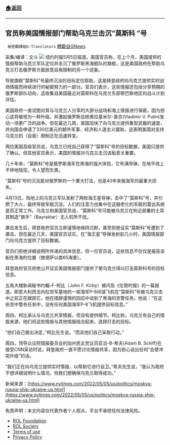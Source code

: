 ###  [:house:返回](README.md)
---


## 官员称美国情报部门帮助乌克兰击沉“莫斯科 ”号
` 秘密翻譯組G-Translators` [轉載自GNews](https://gnews.org/zh-hans/2477624/)

采集/编译：文斗
 ![](https://assets.gnews.org/wp-content/uploads/2022/05/2-48.jpg) 
纽约时报5月5日报道。美国官员称，在上个月，美国提供的情报帮助乌克兰军队定位并击沉了俄罗斯黑海舰队的旗舰，这是美国政府在帮助乌克兰打击俄罗斯方面放宽自我限制的另一个迹象。
 
导致旗舰“莫斯科”号最终沉没的目标定位帮助，这是拜登政府向乌克兰提供实时战场情报而持续进行的秘密努力的一部分。官员们表示，这些情报还包括分享预期的俄罗斯部队动向，这收集自美国最近对莫斯科在乌克兰东部顿巴斯地区的战斗计划评估。
 
美国政府一直试图对其与乌克兰人分享的大部分战场和海上情报进行保密，因为担心这将被视为一种升级，并激起俄罗斯总统弗拉基米尔-普京(Vladimir V. Putin)发动一场更广泛的战争。但在最近几周，美国加快了向乌克兰提供重型武器的速度，并向国会申请了330亿美元的额外军事、经济和人道主义援助，这表明美国对支持乌克兰的（自我）限制正在迅速转变。
 
两位美国高级官员说，乌克兰已经自己获得了“莫斯科”号的目标数据，美国只提供了确认。但其他官员表示，美国的情报对乌克兰击沉该船至关重要。
 
几十年来，“莫斯科”号是俄罗斯海军在黑海的强大体现，它布满导弹，在地平线上不祥地隐现，令人望而生畏。
 
“莫斯科”号的沉没是对俄罗斯的一个重大打击，也是40年来俄海军的最重大损失。
 
4月13日，陆地上的乌克兰军队发射了两枚海王星导弹，击中了“莫斯科”号，并引燃了大火，最终导致军舰沉没。人们的注意力也集中在这艘老化的军舰的雷达系统是否正常工作。乌克兰和美国官员说，“莫斯科”号可能被乌克兰在附近部署的土耳其制造“旗手”（Bayraktar）无人机所干扰。
 
袭击发生后，拜登政府官员立即谨慎地保持沉默，甚至拒绝证实“莫斯科”号遭到了袭击。但在最近几天，美国官员证实，在“海王星”导弹发射前几小时，美国情报部门向乌克兰提供了目标数据。
 
官员们拒绝详细说明所传递的具体信息，但一位官员说，这些信息不仅仅是报告该船在黑海的位置（敖德萨以南65海里）。
 
拜登政府官员拒绝公开证实美国情报部门提供了使乌克兰得以打击莫斯科号的目标信息。
 
五角大楼新闻秘书约翰-F-柯比（John F. Kirby）被问及《伦敦时报》的一篇报道，即意大利西戈内拉空军基地的一架海军P-8间谍飞机在“莫斯科”号被乌克兰击中之前正在跟踪它，他在措辞谨慎的回应中谈到了黑海的空警任务。他说：“在这些空中警务任务中，没有任何美国海军P-8飞机提供目标信息。”
 
周四，柯比承认与乌克兰共享情报，但没有提供细节。柯比称，乌克兰有自己的情报来源，他们将这些情报与其他情报结合起来，选择打击的目标。
 
“他们自己做出决定，”柯比先生说。“而且他们自己采取行动。”
 
周四，领导众议院情报委员会的加州民主党议员亚当-B-希夫(Adam B. Schiff)在接受CNN采访时说，拜登政府一直不愿讨论情报共享，因为担心说出任何“会使冲突升级”的话。
 
“我们正在向乌克兰提供实时情报，以帮助它进行自卫。”希夫先生说，“我认为政府不想详细说明什么情况，但我们想确保乌克兰取得成功。”
 
新闻来源：[https://www.nytimes.com/2022/05/05/us/politics/moskva-russia-ship-ukraine-us.html](https://www.nytimes.com/2022/05/05/us/politics/moskva-russia-ship-ukraine-us.html)

免责声明：本文内容仅代表作者个人观点，平台不承担任何法律风险。
  
- [ROL Foundation](https://rolfoundation.org/)
- [ROL Society](https://rolsociety.org/)
- [Terms of use](https://gnews.org/terms-of-use-3/)
- [Privacy Policy](https://gnews.org/privacy-policy/)
